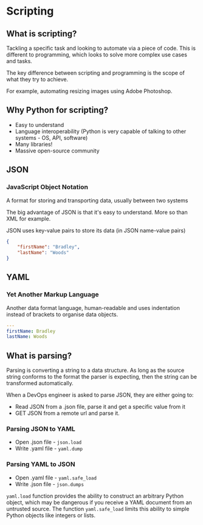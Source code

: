 # Scripting

## What is scripting?

Tackling a specific task and looking to automate via a piece of code. This is different to programming, which looks to solve more complex use cases and tasks.

The key difference between scripting and programming is the scope of what they try to achieve.

For example, automating resizing images using Adobe Photoshop.

## Why Python for scripting?

- Easy to understand
- Language interoperability (Python is very capable of talking to other systems - OS, API, software)
- Many libraries!
- Massive open-source community

## JSON

### JavaScript Object Notation

A format for storing and transporting data, usually between two systems

The big advantage of JSON is that it's easy to understand. More so than XML for example.

JSON uses key-value pairs to store its data (in JSON name-value pairs)

```json
{
    "firstName": "Bradley",
    "lastName": "Woods"
}
```

## YAML

### Yet Another Markup Language

Another data format language, human-readable and uses indentation instead of brackets to organise data objects.

```yaml
---
firstName: Bradley
lastName: Woods
```

## What is parsing?

Parsing is converting a string to a data structure. As long as the source string conforms to the format the parser is expecting, then the string can be transformed automatically.

When a DevOps engineer is asked to parse JSON, they are either going to:

- Read JSON from a .json file, parse it and get a specific value from it
- GET JSON from a remote url and parse it.

### Parsing JSON to YAML

- Open .json file - `json.load`
- Write .yaml file - `yaml.dump`

### Parsing YAML to JSON

- Open .yaml file - `yaml.safe_load`
- Write .json file - `json.dumps`

`yaml.load` function provides the ability to construct an arbitrary Python object, which may be dangerous if you receive a YAML document from an untrusted source. The function `yaml.safe_load` limits this ability to simple Python objects like integers or lists.
